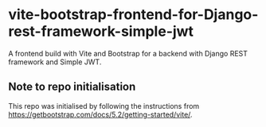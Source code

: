 # vite-bootstrap-frontend-for-Django-rest-framework-simple-jwt
A frontend build with Vite and Bootstrap for a backend with Django REST framework and Simple JWT.

## Note to repo initialisation

This repo was initialised by following the instructions from <https://getbootstrap.com/docs/5.2/getting-started/vite/>.